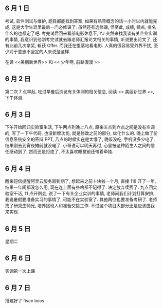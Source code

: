 ## 6 月 1 日
考试, 软件测试与维护, 题目都能找到答案, 如果有熟背概念的话一小时以内就能完成, 这是大学生涯里最后一门必修课了, 虽然还有选修课, 但至此, 成绩, 绩点, 排名什么的也都定了吧.
考完试后回来看部电影休息下, YJ 突然来找我谈有关企业实训的事情, 我意识到他刚考完试就去跟老师汇报论文相关的事情, 听说要出论文了, 还有此前几次拿奖, 斩获 Offer. 而我还在堕落地看电影. 人真的很容易受外界干扰, 至少对于意志不坚定的人来说是这样.

在读 <<美丽新世界>> 和 << 少年啊, 前路漫漫 >>

## 6 月 2 日
第二次 7 点早起, 吃过早餐后浏览有关体测的相关信息, 阅读 << 美丽新世界 >>, 下午体测.

## 6 月 3 日
下午开始回归实验室生活, 下午两点到晚上八点, 原来五点到六点之间是没有空调的, 写了一下午代码, 也没新增功能, 就是修改之前的部分, 优化什么的. 晚上做了份信息系统安全的答辩 PPT, 八点的时候实在是太饿了, 晚饭没吃, 手机没多少电了, 结果刚去到宵夜摊前就没电了. 小哥说可以明天再付, 心里被这种陌生人之间的信任感动到了, 然而还是拒绝了, 不太喜欢睡觉前还带着牵挂.

## 6 月 4 日
醒来短信提醒阿里云服务器到期了, 想起来之前十块钱一个月, 直接 118 开了一年, 结果一年间都没怎么用, 现在连上面有些啥都不记得了. 决定放弃续费了. 九点回实验室干活, 11 点开例会, 说了一下有关企业实训的事情, 老师问我们计划打算安排, 我说暑假要准备实习的事情了, 可能不在实验室了. 其他两位也要准备考研了. 老师找了研究生师兄, 培养接班人和准备交接工作. 不过这个项目大部分还是应该由我来实现.

## 6 月 5 日
星期二

## 6 月 6 日
实训第一次上课

## 6 月 7 日
搭建好了 fisco bcos